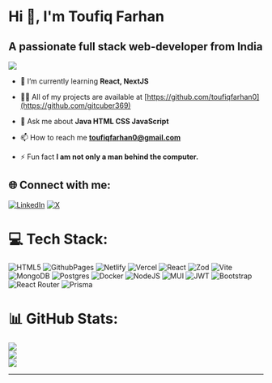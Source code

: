 # Hi 👋, I'm Toufiq Farhan

[](https://github.com/avinash201199/profile-readme-templates/blob/main/Profile%20Readme%20Templates/Dhruva%20Bhat.md#hi--im-dhruva-bhat-s-n)

## A passionate full stack web-developer from India

[![](https://visitcount.itsvg.in/api?id=toufiqfarhan0&icon=0&color=0)](https://visitcount.itsvg.in)


-   🌱 I’m currently learning  **React, NextJS**
    
-   👨‍💻 All of my projects are available at  [https://github.com/toufiqfarhan0](https://github.com/gitcuber369)
   

-   💬 Ask me about  **Java HTML CSS JavaScript**
    
-   📫 How to reach me  **[toufiqfarhan0@gmail.com](mailto:arpitchaudhary2003@gmail.com)**


-   ⚡ Fun fact  **I am not only a man behind the computer.**


## 🌐 Connect with me:
[![LinkedIn](https://img.shields.io/badge/LinkedIn-%230077B5.svg?logo=linkedin&logoColor=white)](https://linkedin.com/in/https://www.linkedin.com/in/toufiq-farhan-431b8b291/) [![X](https://img.shields.io/badge/X-black.svg?logo=X&logoColor=white)](https://x.com/https://x.com/toufiq_farhan) 

# 💻 Tech Stack:
![HTML5](https://img.shields.io/badge/html5-%23E34F26.svg?style=for-the-badge&logo=html5&logoColor=white) ![GithubPages](https://img.shields.io/badge/github%20pages-121013?style=for-the-badge&logo=github&logoColor=white) ![Netlify](https://img.shields.io/badge/netlify-%23000000.svg?style=for-the-badge&logo=netlify&logoColor=#00C7B7) ![Vercel](https://img.shields.io/badge/vercel-%23000000.svg?style=for-the-badge&logo=vercel&logoColor=white) ![React](https://img.shields.io/badge/react-%2320232a.svg?style=for-the-badge&logo=react&logoColor=%2361DAFB) ![Zod](https://img.shields.io/badge/zod-%233068b7.svg?style=for-the-badge&logo=zod&logoColor=white) ![Vite](https://img.shields.io/badge/vite-%23646CFF.svg?style=for-the-badge&logo=vite&logoColor=white) ![MongoDB](https://img.shields.io/badge/MongoDB-%234ea94b.svg?style=for-the-badge&logo=mongodb&logoColor=white) ![Postgres](https://img.shields.io/badge/postgres-%23316192.svg?style=for-the-badge&logo=postgresql&logoColor=white) ![Docker](https://img.shields.io/badge/docker-%230db7ed.svg?style=for-the-badge&logo=docker&logoColor=white) ![NodeJS](https://img.shields.io/badge/node.js-6DA55F?style=for-the-badge&logo=node.js&logoColor=white) ![MUI](https://img.shields.io/badge/MUI-%230081CB.svg?style=for-the-badge&logo=mui&logoColor=white) ![JWT](https://img.shields.io/badge/JWT-black?style=for-the-badge&logo=JSON%20web%20tokens) ![Bootstrap](https://img.shields.io/badge/bootstrap-%238511FA.svg?style=for-the-badge&logo=bootstrap&logoColor=white) ![React Router](https://img.shields.io/badge/React_Router-CA4245?style=for-the-badge&logo=react-router&logoColor=white) ![Prisma](https://img.shields.io/badge/Prisma-3982CE?style=for-the-badge&logo=Prisma&logoColor=white)
# 📊 GitHub Stats:
![](https://github-readme-stats.vercel.app/api?username=toufiqfarhan0&theme=dark&hide_border=false&include_all_commits=false&count_private=false)<br/>
![](https://github-readme-streak-stats.herokuapp.com/?user=toufiqfarhan0&theme=dark&hide_border=false)<br/>
![](https://github-readme-stats.vercel.app/api/top-langs/?username=toufiqfarhan0&theme=dark&hide_border=false&include_all_commits=false&count_private=false&layout=compact)

---
